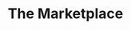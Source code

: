 ---
title: "The Marketplace"
url: /quezon-city/the-marketplace-katipunan-avenue/
shop: supermarket
---